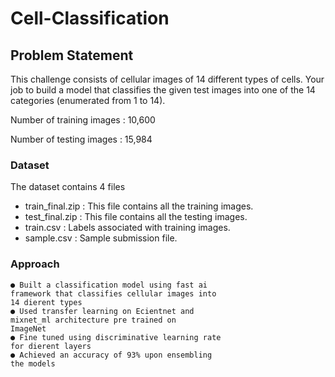 # Cell-Classification

## Problem Statement

This challenge consists of cellular images of 14 different types of cells. Your job to build a model that classifies the given test images into one of the 14 categories (enumerated from 1 to 14).

Number of training images : 10,600

Number of testing images : 15,984

### Dataset

The dataset contains 4 files
  - train_final.zip : This file contains all the training images.
  - test_final.zip : This file contains all the testing images.
  - train.csv : Labels associated with training images.
  - sample.csv : Sample submission file.

### Approach

    ● Built a classification model using fast ai
    framework that classifies cellular images into
    14 dierent types
    ● Used transfer learning on Ecientnet and
    mixnet_ml architecture pre trained on
    ImageNet
    ● Fine tuned using discriminative learning rate
    for dierent layers
    ● Achieved an accuracy of 93% upon ensembling
    the models

